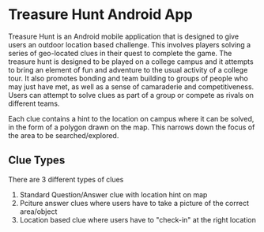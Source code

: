 # Treasure Hunt Android App 

Treasure Hunt is an Android mobile application that is designed to give users an outdoor location based challenge. This involves players solving a series of geo-located clues in their quest to complete the game.
The treasure hunt is designed to be played on a college campus and it attempts to bring an element of fun and adventure to the usual activity of a college tour. It also promotes bonding and team building to groups of people who may just have met, as well as a sense of camaraderie and competitiveness. Users can attempt to solve clues as part of a group or compete as rivals on different teams.

Each clue contains a hint to the location on campus where it can be solved, in the form of a polygon drawn on the map. This narrows down the focus of the area to be searched/explored.

## Clue Types

There are 3 different types of clues

1. Standard Question/Answer clue with location hint on map
2. Pciture answer clues where users have to take a picture of the correct area/object
3. Location based clue where users have to "check-in" at the right location


